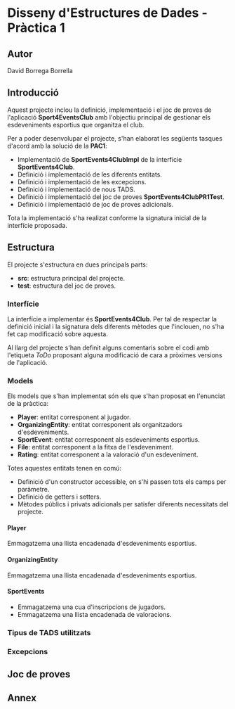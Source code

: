 # Disseny d'Estructures de Dades - Pràctica 1

  
## Autor

David Borrega Borrella

## Introducció

Aquest projecte inclou la definició, implementació i el joc de proves de l'aplicació **Sport4EventsClub** amb l'objectiu principal de gestionar els esdeveniments esportius que organitza el club.

Per a poder desenvolupar el projecte, s'han elaborat les següents tasques d'acord amb la solució de la **PAC1**:

 - Implementació de **SportEvents4ClubImpl** de la interfície **SportEvents4Club**.
 - Definició i implementació de les diferents entitats.
 - Definició i implementació de les excepcions.
 - Definició i implementació de nous TADS.
 - Definició i implementació del joc de proves **SportEvents4ClubPR1Test**.
 - Definició i implementació de joc de proves adicionals.
  
Tota la implementació s'ha realizat conforme la signatura inicial de la interfície proposada.

## Estructura
El projecte s'estructura en dues principals parts:

 - **src**: estructura principal del projecte.
 - **test**: estructura del joc de proves.
  

### Interfície
La interfície a implementar és **SportEvents4Club**. Per tal de respectar la definició inicial i la signatura dels diferents mètodes que l'inclouen, no s'ha fet cap modificació sobre aquesta.

Al llarg del projecte s'han definit alguns comentaris sobre el codi amb l'etiqueta *ToDo* proposant alguna modificació de cara a pròximes versions de l'aplicació.

### Models
Els models que s'han implementat són els que s'han proposat en l'enunciat de la pràctica:

 - **Player**: entitat corresponent al jugador.
 - **OrganizingEntity**: entitat corresponent als organitzadors d'esdeveniments.
 - **SportEvent**: entitat corresponent als esdeveniments esportius.
 - **File**: entitat corresponent a la fitxa de l'esdeveniment.
 - **Rating**: entitat corresponent a la valoració d'un esdeveniment.

Totes aquestes entitats tenen en comú:

 - Definició d'un constructor accessible, on s'hi passen tots els camps per paràmetre.
 - Definició de getters i setters.
 - Mètodes públics i privats adicionals per satisfer diferents necessitats del projecte.
#### Player
Emmagatzema una llista encadenada d'esdeveniments esportius.
#### OrganizingEntity
Emmagatzema una llista encadenada d'esdeveniments esportius.
#### SportEvents
 - Emmagatzema una cua d'inscripcions de jugadors.
 - Emmagatzema una llista encadenada de valoracions.

### Tipus de TADS utilitzats
  

### Excepcions

  

## Joc de proves

  

## Annex